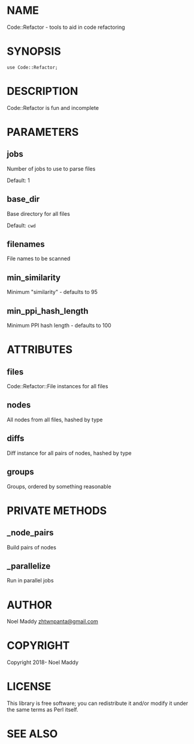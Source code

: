 # NAME

Code::Refactor - tools to aid in code refactoring

# SYNOPSIS

    use Code::Refactor;

# DESCRIPTION

Code::Refactor is fun and incomplete

# PARAMETERS

## jobs

Number of jobs to use to parse files

Default: 1

## base\_dir

Base directory for all files

Default: `cwd`

## filenames

File names to be scanned

## min\_similarity

Minimum "similarity" - defaults to 95

## min\_ppi\_hash\_length

Minimum PPI hash length - defaults to 100

# ATTRIBUTES

## files

Code::Refactor::File instances for all files

## nodes

All nodes from all files, hashed by type

## diffs

Diff instance for all pairs of nodes, hashed by type

## groups

Groups, ordered by something reasonable

# PRIVATE METHODS

## \_node\_pairs

Build pairs of nodes

## \_parallelize

Run in parallel jobs

# AUTHOR

Noel Maddy <zhtwnpanta@gmail.com>

# COPYRIGHT

Copyright 2018- Noel Maddy

# LICENSE

This library is free software; you can redistribute it and/or modify
it under the same terms as Perl itself.

# SEE ALSO
